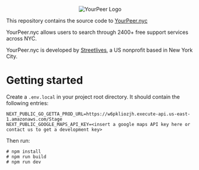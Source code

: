 <p align="center">
  <img alt="YourPeer Logo" src="https://streetlives-v2-dev-static.s3.amazonaws.com/manifest-icon-512.maskable.png" />
</p>

This repository contains the source code to [YourPeer.nyc](https://yourpeer.nyc)

YourPeer.nyc allows users to search through 2400+ free support services across NYC.

YourPeer.nyc is developed by [Streetlives](https://www.streetlives.nyc/), a US nonprofit based in New York City.


# Getting started

Create a `.env.local` in your project root directory. It should contain the following entries:

```
NEXT_PUBLIC_GO_GETTA_PROD_URL=https://w6pkliozjh.execute-api.us-east-1.amazonaws.com/Stage
NEXT_PUBLIC_GOOGLE_MAPS_API_KEY=<insert a google maps API key here or contact us to get a development key>
```

Then run:

```
# npm install
# npm run build
# npm run dev
```
